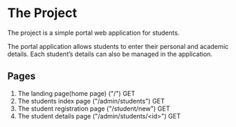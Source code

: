 # The Project
The project is a simple portal web application for students.  

The portal application allows students to enter their personal and academic details. Each student’s details can also be managed in the application.

## Pages
1. The landing page(home page) ("/") GET
2. The students index page ("/admin/students") GET
3. The student registration page ("/student/new") GET
4. The student details page ("/admin/students/\<id\>") GET